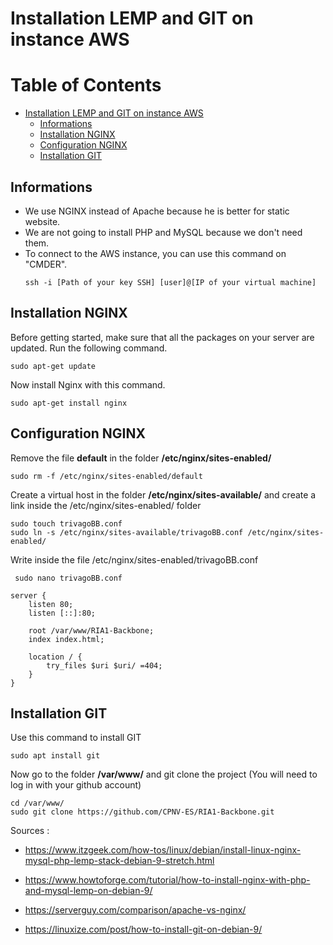 
# Installation LEMP and GIT on instance AWS

<h1> Table of Contents</h1>

- [Installation LEMP and GIT on instance AWS](#installation-lemp-and-git-on-instance-aws)
  - [Informations](#informations)
  - [Installation NGINX](#installation-nginx)
  - [Configuration NGINX](#configuration-nginx)
  - [Installation GIT](#installation-git)

## Informations
- We use NGINX instead of Apache because he is better for static website.
- We are not going to install PHP and MySQL because we don't need them.
- To connect to the AWS instance, you can use this command on "CMDER".
  ```
  ssh -i [Path of your key SSH] [user]@[IP of your virtual machine]
  ```

## Installation NGINX
Before getting started, make sure that all the packages on your server are updated. Run the following command.
```
sudo apt-get update
```

Now install Nginx with this command.
```
sudo apt-get install nginx
```

## Configuration NGINX
Remove the file **default** in the folder **/etc/nginx/sites-enabled/**
```
sudo rm -f /etc/nginx/sites-enabled/default
```

Create a virtual host in the folder **/etc/nginx/sites-available/** and create a link inside the /etc/nginx/sites-enabled/ folder
```
sudo touch trivagoBB.conf
sudo ln -s /etc/nginx/sites-available/trivagoBB.conf /etc/nginx/sites-enabled/
```

Write inside the file /etc/nginx/sites-enabled/trivagoBB.conf 
```
 sudo nano trivagoBB.conf
```
```
server {
    listen 80;
    listen [::]:80;

    root /var/www/RIA1-Backbone;
    index index.html;

    location / {
        try_files $uri $uri/ =404;
    }
}
```

## Installation GIT

Use this command to install GIT 
```
sudo apt install git
```
Now go to the folder **/var/www/** and git clone the project (You will need to log in with your github account)
```
cd /var/www/
sudo git clone https://github.com/CPNV-ES/RIA1-Backbone.git
```

Sources :
- https://www.itzgeek.com/how-tos/linux/debian/install-linux-nginx-mysql-php-lemp-stack-debian-9-stretch.html
  
- https://www.howtoforge.com/tutorial/how-to-install-nginx-with-php-and-mysql-lemp-on-debian-9/
  
- https://serverguy.com/comparison/apache-vs-nginx/

- https://linuxize.com/post/how-to-install-git-on-debian-9/